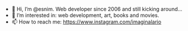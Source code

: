 - 👋 Hi, I’m @esnim. Web developer since 2006 and still kicking around...
- 👀 I’m interested in: web development, art, books and movies.
- 📫 How to reach me: https://www.instagram.com/imaginalario

<!---
esnim/esnim is a ✨ special ✨ repository because its `README.md` (this file) appears on your GitHub profile.
You can click the Preview link to take a look at your changes.
--->

